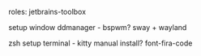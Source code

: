 roles: 
jetbrains-toolbox


setup window ddmanager - bspwm? sway + wayland

zsh
setup terminal - kitty manual install?
font-fira-code
